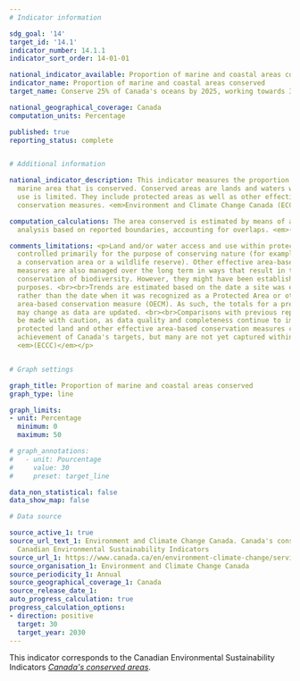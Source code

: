 ```yaml
---
# Indicator information

sdg_goal: '14'
target_id: '14.1'
indicator_number: 14.1.1
indicator_sort_order: 14-01-01

national_indicator_available: Proportion of marine and coastal areas conserved
indicator_name: Proportion of marine and coastal areas conserved
target_name: Conserve 25% of Canada's oceans by 2025, working towards 30% by 2030

national_geographical_coverage: Canada
computation_units: Percentage

published: true
reporting_status: complete


# Additional information

national_indicator_description: This indicator measures the proportion of Canada's
  marine area that is conserved. Conserved areas are lands and waters where human
  use is limited. They include protected areas as well as other effective area-based
  conservation measures. <em>Environment and Climate Change Canada (ECCC)</em>

computation_calculations: The area conserved is estimated by means of a geographical
  analysis based on reported boundaries, accounting for overlaps. <em>(ECCC)</em>

comments_limitations: <p>Land and/or water access and use within protected areas are
  controlled primarily for the purpose of conserving nature (for example, a park,
  a conservation area or a wildlife reserve). Other effective area-based conservation
  measures are also managed over the long term in ways that result in the effective
  conservation of biodiversity. However, they might have been established for other
  purposes. <br><br>Trends are estimated based on the date a site was established,
  rather than the date when it was recognized as a Protected Area or other effective
  area-based conservation measure (OECM). As such, the totals for a previous year
  may change as data are updated. <br><br>Comparisons with previous reports should
  be made with caution, as data quality and completeness continue to improve. Privately
  protected land and other effective area-based conservation measures contribute to
  achievement of Canada's targets, but many are not yet captured within the database.
  <em>(ECCC)</em></p>


# Graph settings

graph_title: Proportion of marine and coastal areas conserved
graph_type: line

graph_limits:
- unit: Percentage
  minimum: 0
  maximum: 50

# graph_annotations:
#   - unit: Pourcentage
#     value: 30
#     preset: target_line

data_non_statistical: false
data_show_map: false

# Data source

source_active_1: true
source_url_text_1: Environment and Climate Change Canada. Canada's conserved areas,
  Canadian Environmental Sustainability Indicators
source_url_1: https://www.canada.ca/en/environment-climate-change/services/environmental-indicators/conserved-areas.html
source_organisation_1: Environment and Climate Change Canada
source_periodicity_1: Annual
source_geographical_coverage_1: Canada
source_release_date_1:
auto_progress_calculation: true
progress_calculation_options:
- direction: positive
  target: 30
  target_year: 2030
---
```

This indicator corresponds to the Canadian Environmental Sustainability Indicators <a href="https://www.canada.ca/en/environment-climate-change/services/environmental-indicators/conserved-areas.html"> <em>Canada's conserved areas</em></a>.
